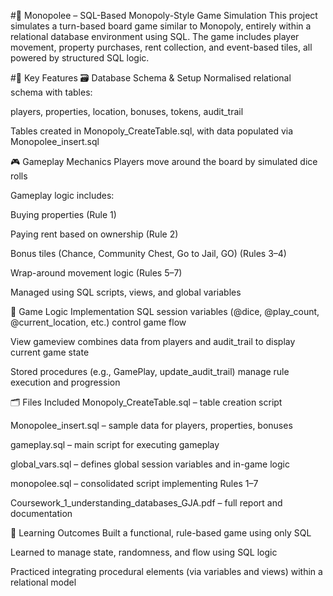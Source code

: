 #🎲 Monopolee – SQL-Based Monopoly-Style Game Simulation
This project simulates a turn-based board game similar to Monopoly, entirely within a relational database environment using SQL. The game includes player movement, property purchases, rent collection, and event-based tiles, all powered by structured SQL logic.

#📌 Key Features
🗃️ Database Schema & Setup
Normalised relational schema with tables:

players, properties, location, bonuses, tokens, audit_trail

Tables created in Monopoly_CreateTable.sql, with data populated via Monopolee_insert.sql

🎮 Gameplay Mechanics
Players move around the board by simulated dice rolls

Gameplay logic includes:

Buying properties (Rule 1)

Paying rent based on ownership (Rule 2)

Bonus tiles (Chance, Community Chest, Go to Jail, GO) (Rules 3–4)

Wrap-around movement logic (Rules 5–7)

Managed using SQL scripts, views, and global variables

🧠 Game Logic Implementation
SQL session variables (@dice, @play_count, @current_location, etc.) control game flow

View gameview combines data from players and audit_trail to display current game state

Stored procedures (e.g., GamePlay, update_audit_trail) manage rule execution and progression

🗂️ Files Included
Monopoly_CreateTable.sql – table creation script

Monopolee_insert.sql – sample data for players, properties, bonuses

gameplay.sql – main script for executing gameplay

global_vars.sql – defines global session variables and in-game logic

monopolee.sql – consolidated script implementing Rules 1–7

Coursework_1_understanding_databases_GJA.pdf – full report and documentation

🧠 Learning Outcomes
Built a functional, rule-based game using only SQL

Learned to manage state, randomness, and flow using SQL logic

Practiced integrating procedural elements (via variables and views) within a relational model

